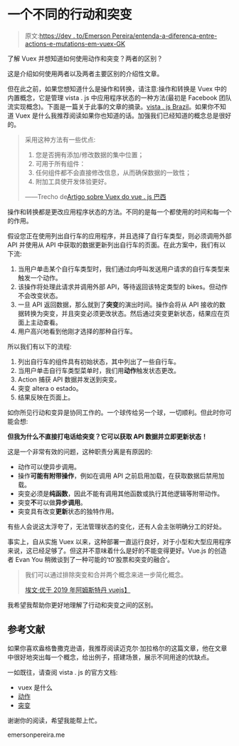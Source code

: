 # 一个不同的行动和突变

> 原文:[https://dev . to/Emerson Pereira/entenda-a-diferenca-entre-actions-e-mutations-em-vuex-GK](https://dev.to/emersonpereira/entenda-a-diferenca-entre-actions-e-mutations-em-vuex-gk)

了解 Vuex 并想知道如何使用动作和突变？两者的区别？

这是介绍如何使用两者以及两者主要区别的介绍性文章。

但在此之前，如果您想知道什么是操作和转换，请注意:操作和转换是 Vuex 中的内置概念，它是管理 vista . js 中应用程序状态的一种方法(最初是 Facebook 团队流实现概念)。下面是一篇关于此事的文章的摘录。[vista . js Brazil](http://vuejs-brasil.com.br/)。如果你不知道 Vuex 是什么我推荐阅读如果你也知道的话。加强我们已经知道的概念总是很好的。

> 采用这种方法有一些优点:
> 
> 1.  您是否拥有添加/修改数据的集中位置；
> 2.  可用于所有组件：
> 3.  任何组件都不会直接修改信息，从而确保数据的一致性；
> 4.  附加工具使开发体验更好。
> 
> ――Trecho de[Artigo sobre Vuex do vue . js 巴西](http://vuejs-brasil.com.br/vuex/)

操作和转换都是更改应用程序状态的方法。不同的是每一个都使用的时间和每一个的作用。

假设您正在使用列出自行车的应用程序，并且选择了自行车类型，则必须调用外部 API 并使用从 API 中获取的数据更新列出自行车的页面。在此方案中，我们有以下流:

1.  当用户单击某个自行车类型时，我们通过向呼叫发送用户请求的自行车类型来触发一个动作。
2.  该操作将处理此请求并调用外部 API，等待返回该特定类型的 bikes。但动作不会改变状态。
3.  一旦 API 返回数据，那么就到了**突变**的演出时间。操作会将从 API 接收的数据转换为突变，并且突变必须更改状态。然后通过突变更新状态，结果应在页面上主动查看。
4.  用户高兴地看到他刚才选择的那种自行车。

所以我们有以下的流程:

1.  列出自行车的组件具有初始状态，其中列出了一些自行车。
2.  当用户单击自行车类型菜单时，我们用**动作**触发状态更改。
3.  Action 捕获 API 数据并发送到突变。
4.  突变 altera o estado。
5.  结果反映在页面上。

如你所见行动和变异是协同工作的。一个球传给另一个球，一切顺利。但此时你可能会想:

**但我为什么不直接打电话给突变？它可以获取 API 数据并立即更新状态！**

这是一个非常有效的问题，这种职责分离是有原因的:

*   动作可以使异步调用。
*   操作**可能有附带操作**，例如在调用 API 之前启用加载，在获取数据后禁用加载。
*   突变必须是**纯函数**，因此不能有调用其他函数或执行其他逻辑等附带动作。
*   突变**不**可以做**异步调用**。
*   突变具有改变**更新**状态的独特作用。

有些人会说这太浮夸了，无法管理状态的变化，还有人会主张明确分工的好处。

事实上，自从实施 Vuex 以来，这种部署一直运行良好，对于小型和大型应用程序来说，这已经足够了。但这并不意味着什么是好的不能变得更好。Vue.js 的创造者 Evan You 稍微谈到了一种可能的‘t0’股票和突变的融合’。

> 我们可以通过排除突变和合并两个概念来进一步简化概念。
> 
> [埃文·优于 2019 年阿姆斯特丹 vuejs】](https://youtu.be/zB3HOejXqwk)

我希望我帮助你更好地理解了行动和突变之间的区别。

## [](#refer%C3%AAncias)参考文献

如果你喜欢盎格鲁撒克逊语，我推荐阅读迈克尔·加拉格尔的这篇文章，他在文章中很好地突出每一个概念，给出例子，搭建场景，展示不同用途的优缺点。

一如既往，请查阅 vista . js 的官方文档:

*   vuex 是什么
*   [动作](https://vuex.vuejs.org/guide/actions.html)
*   [突变](https://vuex.vuejs.org/guide/mutations.html)

谢谢你的阅读，希望我能帮上忙。

emersonpereira.me
